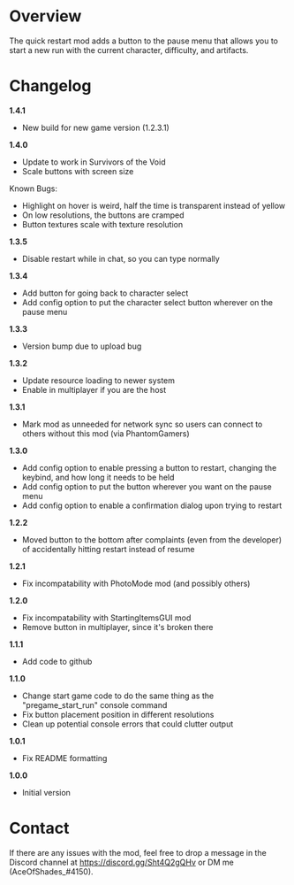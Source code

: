 # Overview
The quick restart mod adds a button to the pause menu that allows you to start a new run with the current character, difficulty, and artifacts.

# Changelog

**1.4.1**

* New build for new game version (1.2.3.1)

**1.4.0**

* Update to work in Survivors of the Void
* Scale buttons with screen size

Known Bugs:
* Highlight on hover is weird, half the time is transparent instead of yellow
* On low resolutions, the buttons are cramped
* Button textures scale with texture resolution

**1.3.5**

* Disable restart while in chat, so you can type normally

**1.3.4**

* Add button for going back to character select
* Add config option to put the character select button wherever on the pause menu

**1.3.3**

* Version bump due to upload bug

**1.3.2**

* Update resource loading to newer system
* Enable in multiplayer if you are the host

**1.3.1**

* Mark mod as unneeded for network sync so users can connect to others without this mod (via PhantomGamers)

**1.3.0**

* Add config option to enable pressing a button to restart, changing the keybind, and how long it needs to be held
* Add config option to put the button wherever you want on the pause menu
* Add config option to enable a confirmation dialog upon trying to restart

**1.2.2**

* Moved button to the bottom after complaints (even from the developer) of accidentally hitting restart instead of resume

**1.2.1**

* Fix incompatability with PhotoMode mod (and possibly others)

**1.2.0**

* Fix incompatability with StartingItemsGUI mod
* Remove button in multiplayer, since it's broken there

**1.1.1**

* Add code to github

**1.1.0**

* Change start game code to do the same thing as the "pregame_start_run" console command
* Fix button placement position in different resolutions
* Clean up potential console errors that could clutter output

**1.0.1**

* Fix README formatting

**1.0.0**

* Initial version

# Contact
If there are any issues with the mod, feel free to drop a message in the Discord channel at https://discord.gg/Sht4Q2gQHv or DM me (AceOfShades_#4150).

